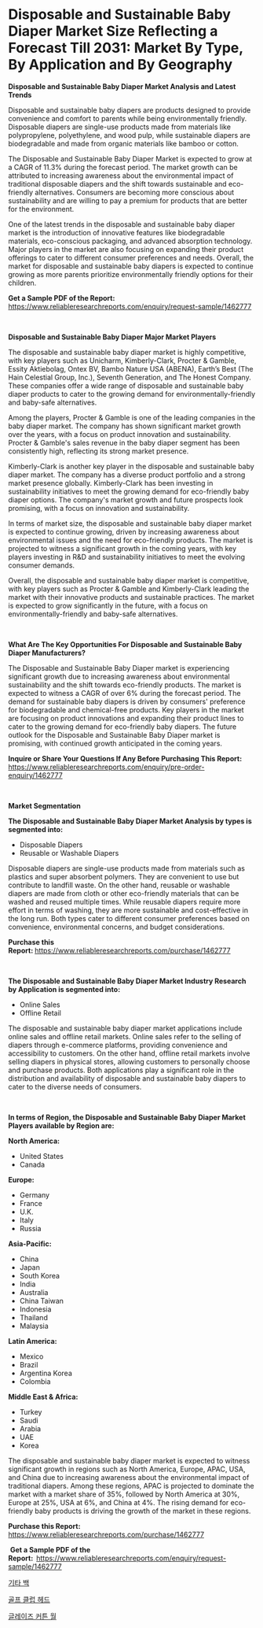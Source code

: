 <p><h1>Disposable and Sustainable Baby Diaper Market Size Reflecting a Forecast Till 2031: Market By Type, By Application and By Geography</h1></p><p><strong>Disposable and Sustainable Baby Diaper Market Analysis and Latest Trends</strong></p>
<p><p>Disposable and sustainable baby diapers are products designed to provide convenience and comfort to parents while being environmentally friendly. Disposable diapers are single-use products made from materials like polypropylene, polyethylene, and wood pulp, while sustainable diapers are biodegradable and made from organic materials like bamboo or cotton.</p><p>The Disposable and Sustainable Baby Diaper Market is expected to grow at a CAGR of 11.3% during the forecast period. The market growth can be attributed to increasing awareness about the environmental impact of traditional disposable diapers and the shift towards sustainable and eco-friendly alternatives. Consumers are becoming more conscious about sustainability and are willing to pay a premium for products that are better for the environment.</p><p>One of the latest trends in the disposable and sustainable baby diaper market is the introduction of innovative features like biodegradable materials, eco-conscious packaging, and advanced absorption technology. Major players in the market are also focusing on expanding their product offerings to cater to different consumer preferences and needs. Overall, the market for disposable and sustainable baby diapers is expected to continue growing as more parents prioritize environmentally friendly options for their children.</p></p>
<p><strong>Get a Sample PDF of the Report:&nbsp;</strong> <a href="https://www.reliableresearchreports.com/enquiry/request-sample/1462777">https://www.reliableresearchreports.com/enquiry/request-sample/1462777</a></p>
<p>&nbsp;</p>
<p><strong>Disposable and Sustainable Baby Diaper Major Market Players</strong></p>
<p><p>The disposable and sustainable baby diaper market is highly competitive, with key players such as Unicharm, Kimberly-Clark, Procter & Gamble, Essity Aktiebolag, Ontex BV, Bambo Nature USA (ABENA), Earth’s Best (The Hain Celestial Group, Inc.), Seventh Generation, and The Honest Company. These companies offer a wide range of disposable and sustainable baby diaper products to cater to the growing demand for environmentally-friendly and baby-safe alternatives.</p><p>Among the players, Procter & Gamble is one of the leading companies in the baby diaper market. The company has shown significant market growth over the years, with a focus on product innovation and sustainability. Procter & Gamble's sales revenue in the baby diaper segment has been consistently high, reflecting its strong market presence.</p><p>Kimberly-Clark is another key player in the disposable and sustainable baby diaper market. The company has a diverse product portfolio and a strong market presence globally. Kimberly-Clark has been investing in sustainability initiatives to meet the growing demand for eco-friendly baby diaper options. The company's market growth and future prospects look promising, with a focus on innovation and sustainability.</p><p>In terms of market size, the disposable and sustainable baby diaper market is expected to continue growing, driven by increasing awareness about environmental issues and the need for eco-friendly products. The market is projected to witness a significant growth in the coming years, with key players investing in R&D and sustainability initiatives to meet the evolving consumer demands.</p><p>Overall, the disposable and sustainable baby diaper market is competitive, with key players such as Procter & Gamble and Kimberly-Clark leading the market with their innovative products and sustainable practices. The market is expected to grow significantly in the future, with a focus on environmentally-friendly and baby-safe alternatives.</p></p>
<p>&nbsp;</p>
<p><strong>What Are The Key Opportunities For Disposable and Sustainable Baby Diaper Manufacturers?</strong></p>
<p><p>The Disposable and Sustainable Baby Diaper market is experiencing significant growth due to increasing awareness about environmental sustainability and the shift towards eco-friendly products. The market is expected to witness a CAGR of over 6% during the forecast period. The demand for sustainable baby diapers is driven by consumers' preference for biodegradable and chemical-free products. Key players in the market are focusing on product innovations and expanding their product lines to cater to the growing demand for eco-friendly baby diapers. The future outlook for the Disposable and Sustainable Baby Diaper market is promising, with continued growth anticipated in the coming years.</p></p>
<p><strong>Inquire or Share Your Questions If Any Before Purchasing This Report:</strong> <a href="https://www.reliableresearchreports.com/enquiry/pre-order-enquiry/1462777">https://www.reliableresearchreports.com/enquiry/pre-order-enquiry/1462777</a></p>
<p>&nbsp;</p>
<p><strong>Market Segmentation</strong></p>
<p><strong>The Disposable and Sustainable Baby Diaper Market Analysis by types is segmented into:</strong></p>
<p><ul><li>Disposable Diapers</li><li>Reusable or Washable Diapers</li></ul></p>
<p><p>Disposable diapers are single-use products made from materials such as plastics and super absorbent polymers. They are convenient to use but contribute to landfill waste. On the other hand, reusable or washable diapers are made from cloth or other eco-friendly materials that can be washed and reused multiple times. While reusable diapers require more effort in terms of washing, they are more sustainable and cost-effective in the long run. Both types cater to different consumer preferences based on convenience, environmental concerns, and budget considerations.</p></p>
<p><strong>Purchase this Report:&nbsp;</strong><a href="https://www.reliableresearchreports.com/purchase/1462777">https://www.reliableresearchreports.com/purchase/1462777</a></p>
<p>&nbsp;</p>
<p><strong>The Disposable and Sustainable Baby Diaper Market Industry Research by Application is segmented into:</strong></p>
<p><ul><li>Online Sales</li><li>Offline Retail</li></ul></p>
<p><p>The disposable and sustainable baby diaper market applications include online sales and offline retail markets. Online sales refer to the selling of diapers through e-commerce platforms, providing convenience and accessibility to customers. On the other hand, offline retail markets involve selling diapers in physical stores, allowing customers to personally choose and purchase products. Both applications play a significant role in the distribution and availability of disposable and sustainable baby diapers to cater to the diverse needs of consumers.</p></p>
<p>&nbsp;</p>
<p><strong>In terms of Region, the Disposable and Sustainable Baby Diaper Market Players available by Region are:</strong></p>
<p>
    <p> <strong> North America: </strong>
        <ul>
            <li>United States</li>
            <li>Canada</li>
        </ul>
        </p> 
    <p> <strong> Europe: </strong>
        <ul>
            <li>Germany</li>
            <li>France</li>
            <li>U.K.</li>
            <li>Italy</li>
            <li>Russia</li>
        </ul>
        </p> 
    <p> <strong> Asia-Pacific: </strong>
        <ul>
            <li>China</li>
            <li>Japan</li>
            <li>South Korea</li>
            <li>India</li>
            <li>Australia</li>
            <li>China Taiwan</li>
            <li>Indonesia</li>
            <li>Thailand</li>
            <li>Malaysia</li>
        </ul>
        </p> 
    <p> <strong> Latin America: </strong>
        <ul>
            <li>Mexico</li>
            <li>Brazil</li>
            <li>Argentina Korea</li>
            <li>Colombia</li>
        </ul>
        </p> 
    <p> <strong> Middle East & Africa: </strong>
        <ul>
            <li>Turkey</li>
            <li>Saudi</li>
            <li>Arabia</li>
            <li>UAE</li>
            <li>Korea</li>
        </ul>
    </p>
    </p>
<p><p>The disposable and sustainable baby diaper market is expected to witness significant growth in regions such as North America, Europe, APAC, USA, and China due to increasing awareness about the environmental impact of traditional diapers. Among these regions, APAC is projected to dominate the market with a market share of 35%, followed by North America at 30%, Europe at 25%, USA at 6%, and China at 4%. The rising demand for eco-friendly baby products is driving the growth of the market in these regions.</p></p>
<p><strong>Purchase this Report: </strong><a href="https://www.reliableresearchreports.com/purchase/1462777">https://www.reliableresearchreports.com/purchase/1462777</a></p>
<p>&nbsp;<strong>Get a Sample PDF of the Report:&nbsp;&nbsp;</strong><a href="https://www.reliableresearchreports.com/enquiry/request-sample/1462777">https://www.reliableresearchreports.com/enquiry/request-sample/1462777</a></p>
<p><strong></strong></p>
<p><p><a href="https://github.com/Maeennan456456/Market-Research-Report-List-1/blob/main/56384926389.md">기타 백</a></p><p><a href="https://github.com/vsap75a286l/Market-Research-Report-List-1/blob/main/51026156388.md">골프 클럽 헤드</a></p><p><a href="https://github.com/idcefvhkdut6/Market-Research-Report-List-1/blob/main/78293046387.md">글레이즈 커튼 월</a></p></p>